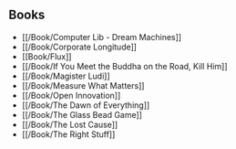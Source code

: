 ## Books

- [[/Book/Computer Lib - Dream Machines]]
- [[/Book/Corporate Longitude]]
- [[Book/Flux]]
- [[/Book/If You Meet the Buddha on the Road, Kill Him]]
- [[/Book/Magister Ludi]]
- [[/Book/Measure What Matters]]
- [[/Book/Open Innovation]]
- [[/Book/The Dawn of Everything]]
- [[/Book/The Glass Bead Game]]
- [[/Book/The Lost Cause]]
- [[/Book/The Right Stuff]]
